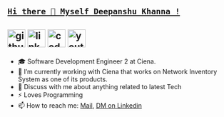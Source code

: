 [`Hi there 👋 Myself Deepanshu Khanna !`](https://github.com/deepanshukhanna/) 
---
<a href="http://www.github.com/deepanshukhanna"><img src="https://cdn.icon-icons.com/icons2/2368/PNG/512/github_logo_icon_143772.png" alt="github" width="40"/></a>
<a href="https://www.linkedin.com/in/deepanshu-khanna-393380b7/"><img src="https://cdn.icon-icons.com/icons2/2428/PNG/512/linkedin_black_logo_icon_147114.png" alt="linkedin" width="40"/></a>
<a href="https://www.codechef.com/users/khanna____"><img src="https://icons-for-free.com/iconfiles/png/512/codechef-1324440139527402917.png" alt="codechef" width="40"/></a>
<a href="https://www.youtube.com/channel/UCft3q7T8vQXMtfPF0Icq46Q"><img src="https://encrypted-tbn0.gstatic.com/images?q=tbn:ANd9GcRJYdmXTtLivdO01bKWEDg4kXGFbFroB5hh4OxzBZvwGfQtZGSl8hZfkWzQrDfkpfISOqk&usqp=CAU" alt="youtube" width="40"/></a>
---
- 🎓 Software Development Engineer 2 at Ciena. <br>
- 🔭 I’m currently working with Ciena that works on Network Inventory System as one of its products. <br>
- 💬 Discuss with me about anything related to latest Tech <br>
- ⚡ Loves Programming <br>
- 📫 How to reach me: <a href="mailto:dkdeepanshu.khanna17@gmail.com">Mail</a>, <a href="https://www.linkedin.com/in/deepanshu-khanna-393380b7/">DM on Linkedin</a>
